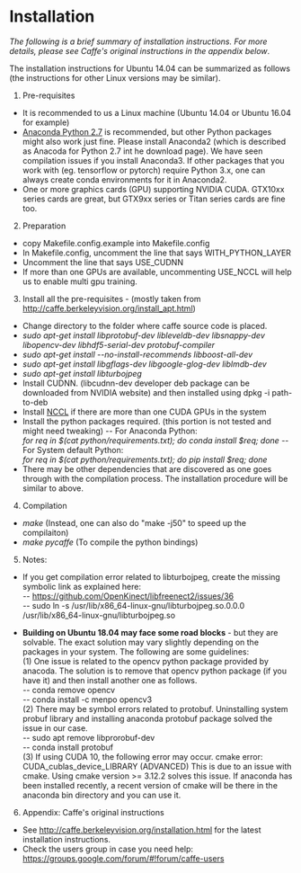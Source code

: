 # Installation

*The following is a brief summary of installation instructions. For more details, please see Caffe's original instructions in the appendix below*.

The installation instructions for Ubuntu 14.04 can be summarized as follows (the instructions for other Linux versions may be similar).  
1. Pre-requisites
 * It is recommended to us a Linux machine (Ubuntu 14.04 or Ubuntu 16.04 for example)
 * [Anaconda Python 2.7](https://www.continuum.io/downloads) is recommended, but other Python packages might also work just fine. Please install Anaconda2 (which is described as Anacoda for Python 2.7 int he download page). We have seen compilation issues if you install Anaconda3. If other packages that you work with (eg. tensorflow or pytorch) require Python 3.x, one can always create conda environments for it in Anaconda2.
 * One or more graphics cards (GPU) supporting NVIDIA CUDA. GTX10xx series cards are great, but GTX9xx series or Titan series cards are fine too.
 
2. Preparation
 * copy Makefile.config.example into Makefile.config
 * In Makefile.config, uncomment the line that says WITH_PYTHON_LAYER
 * Uncomment the line that says USE_CUDNN
 * If more than one GPUs are available, uncommenting USE_NCCL will help us to enable multi gpu training.
 
3. Install all the pre-requisites - (mostly taken from http://caffe.berkeleyvision.org/install_apt.html)
 * Change directory to the folder where caffe source code is placed.
 * *sudo apt-get install libprotobuf-dev libleveldb-dev libsnappy-dev libopencv-dev libhdf5-serial-dev protobuf-compiler*
 * *sudo apt-get install --no-install-recommends libboost-all-dev*
 * *sudo apt-get install libgflags-dev libgoogle-glog-dev liblmdb-dev*
 * *sudo apt-get install libturbojpeg*
 * Install CUDNN. (libcudnn-dev developer deb package can be downloaded from NVIDIA website) and then installed using dpkg -i path-to-deb
 * Install [NCCL](https://github.com/NVIDIA/nccl/releases) if there are more than one CUDA GPUs in the system
 * Install the python packages required. (this portion is not tested and might need tweaking)
  -- For Anaconda Python: <br> *for req in $(cat python/requirements.txt); do conda install $req; done*
  -- For System default Python: <br> *for req in $(cat python/requirements.txt); do pip install $req; done* 
 * There may be other dependencies that are discovered as one goes through with the compilation process. The installation procedure will be similar to above.

4. Compilation
 * *make* (Instead, one can also do "make -j50" to speed up the compilaiton)
 * *make pycaffe* (To compile the python bindings)
 
5. Notes:
 * If you get compilation error related to libturbojpeg, create the missing symbolic link as explained here:<br>
 -- https://github.com/OpenKinect/libfreenect2/issues/36 <br>
 -- sudo ln -s /usr/lib/x86_64-linux-gnu/libturbojpeg.so.0.0.0 /usr/lib/x86_64-linux-gnu/libturbojpeg.so

 * <b>Building on Ubuntu 18.04 may face some road blocks</b> - but they are solvable. The exact solution may vary slightly depending on the packages in your system. The following are some guidelines: <br>
  (1) One issue is related to the opencv python package provided by anacoda. The solution is to remove that opencv python package (if you have it) and then install another one as follows.<br>
 -- conda remove opencv <br>
 -- conda install -c menpo opencv3 <br>
  (2) There may be symbol errors related to protobuf. Uninstalling system probuf library and installing anaconda protobuf package solved the issue in our case. <br>
 -- sudo apt remove libprorobuf-dev <br>
 -- conda install protobuf <br>
 (3) If using CUDA 10, the following error may occur.
cmake error: CUDA_cublas_device_LIBRARY (ADVANCED) 
This is due to an issue with cmake. Using cmake version >= 3.12.2 solves this issue. If anaconda has been installed recently, a recent version of cmake will be there in the anaconda bin directory and you can use it.

6. Appendix: Caffe's original instructions
 * See http://caffe.berkeleyvision.org/installation.html for the latest
installation instructions.
 * Check the users group in case you need help:
https://groups.google.com/forum/#!forum/caffe-users
